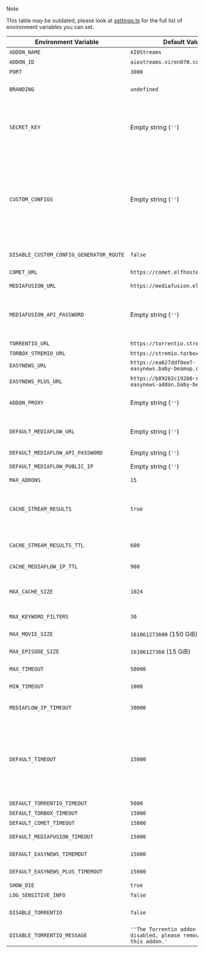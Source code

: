 > [!NOTE]
> This table may be outdated, please look at [settings.ts](https://github.com/Viren070/AIOStreams/blob/main/packages/utils/src/settings.ts) for the full list of environment variables you can set.

| Environment Variable               | Default Value                                          | Description                                                                                 |
|------------------------------------|------------------------------------------------------|---------------------------------------------------------------------------------------------|
| `ADDON_NAME`                       | `AIOStreams`                                         | The name of the addon.                                                                      |
| `ADDON_ID`                         | `aiostreams.viren070.com`                            | The unique identifier for the addon.                                                       |
| `PORT`                             | `3000`                                               | The port on which the server runs.                                                         |
| `BRANDING`                         | `undefined`    | Custom branding for the addon, displayed at the top of the configuration page. **This is a BUILD TIME environment variable.** |
| `SECRET_KEY`                       | Empty string (`''`)                                  | The secret key used for encryption or sensitive operations.  `openssl rand -hex 32` or `[System.Guid]::NewGuid().ToString("N").Substring(0, 32) + [System.Guid]::NewGuid().ToString("N").Substring(0, 32)` can be used to generate a new secret key for Linux/MacoS and Windows respectively.                         |
| `CUSTOM_CONFIGS`                   | Empty string (`''`)                                  | Custom configurations in JSON format, using the alias as the key, and the encoded/encrypted string as the value. e.g. {"default": "eyJyZXNvbHV0....", "rd": "E-affedc...}. <br/><br/>In this case, using /default/manifest.json would use the configuration stored at the `default` key.<br/><br/>To easily generate the value for this environment variable, head to /custom-config-generator on your instance to find a tool that outputs the necessary value based on your configurations.                                                |
| `DISABLE_CUSTOM_CONFIG_GENERATOR_ROUTE` | `false` | Whether to disable the /custom-config-generator route |
| `COMET_URL`                        | `https://comet.elfhosted.com/`                       | The URL for the Comet addon. You can replace this with your self-hosted instance of Comet.                                                             |
| `MEDIAFUSION_URL`                  | `https://mediafusion.elfhosted.com/`                 | The URL for the MediaFusion addon                                                      |
| `MEDIAFUSION_API_PASSWORD`         | Empty string (`''`)                                  | The API_PASSWORD variable you set for your self-hosted MediaFusion instance. This is required if you want AIOStreams to generate configurations for MediaFusion based on the services you entered. If you provide the override url option for MediaFusion, this environment variable isn't required                                                     |
| `TORRENTIO_URL`                    | `https://torrentio.strem.fun/`                       | The URL for the Torrentio addon.                                                         |
| `TORBOX_STREMIO_URL`               | `https://stremio.torbox.app/`                        | The URL for the Torbox Stremio addon.                                                    |
| `EASYNEWS_URL`                     | `https://ea627ddf0ee7-easynews.baby-beamup.club/`    | The URL for the Easynews addon.                                                          |
| `EASYNEWS_PLUS_URL`                | `https://b89262c192b0-stremio-easynews-addon.baby-beamup.club/` | The URL for the Easynews Plus addon. This can be replaced with your self-hosted instance                                               |
| `ADDON_PROXY`                      | Empty string (`''`)                                  | You can run the requests AIOStreams makes to other addons through a proxy such as https://github.com/cmj2002/warp-docker                                                                  |
| `DEFAULT_MEDIAFLOW_URL`            | Empty string (`''`)                                  | You can set a default MediaFlow URL. All configurations made at an instance with this enabled will use this MediaFlow URL if it is not overriden by a user-set URL at the configure page                                                              |
| `DEFAULT_MEDIAFLOW_API_PASSWORD`   | Empty string (`''`)                                  | The API password for the default MediaFlow URL.                                          |
| `DEFAULT_MEDIAFLOW_PUBLIC_IP`      | Empty string (`''`)                                  | Public IP for the default MediaFlow instance. This IP is forwarded to other addons                                            |
| `MAX_ADDONS`                       | `15`                                                 | Maximum number of addons allowed.                                                          |
| `CACHE_STREAM_RESULTS`             | `true`                                               | Whether to cache the responses from addons for a specific requests. Only useful when the exact same request with the same debrid service configuration is repeated within a small timeframe. This can end up overwriting the MediaFlow public IPs depending on how many users are using the instance | 
| `CACHE_STREAM_RESULTS_TTL`         | `600`                                                | The time to live (TTL) for cached stream responses in seconds. Cache that becomes older than this time is discarded | 
| `CACHE_MEDIAFLOW_IP_TTL`           | `900`                                                | The time to live (TTL) for cached public IPs for the same MediaFlow URL and password. | 
| `MAX_CACHE_SIZE`                   | `1024`                                               | Maximum number of items the memory cache can hold. The cache stores streams from addon responses (for 10 minutes) and MediaFlow Public IPs (for 5 minutes).   | 
| `MAX_KEYWORD_FILTERS`              | `30`                                                 | The maximum number of individual filters that you are allowed to enter for all keyword filters | 
| `MAX_MOVIE_SIZE`                   | `161061273600` (150 GiB)                             | The maximum movie size that the user can set with the slider at the configuration page                                                      |
| `MAX_EPISODE_SIZE`                 | `16106127360` (15 GiB)                               | The maximum episode size that the user can set with the slider at the configuration page                                               |
| `MAX_TIMEOUT`                      | `50000`                                              | Maximum timeout that can be entered by the user in the configuration options                                    |
| `MIN_TIMEOUT`                      | `1000`                                               | Minimum timeout that can be entered by the user in the configuration options                                      |
| `MEDIAFLOW_IP_TIMEOUT`             | `30000`                                              | The timeout for public IP requests to MediaFlow. When AIOStreams fails to get the IP, it will not make the request to the addon.
| `DEFAULT_TIMEOUT`                  | `15000`                                              | The value of this environment variable applies to all addon requests by default, unless overriden by an addon specific environment variable. <br/><br/>What this means is that this value essentially controls the time you wait for AIOStreams to response. As AIOStreams barely takes any time for its post-sorting and filtering. If all timeouts are set to 5000ms, the addon is forced to respond within 5 seconds, as all addon requests are carried out concurrently.                                       |
| `DEFAULT_TORRENTIO_TIMEOUT`        | `5000`                                               | Default timeout for Torrentio requests (in milliseconds).                                |
| `DEFAULT_TORBOX_TIMEOUT`           | `15000`                                              | Default timeout for Torbox requests (in milliseconds).                                   |
| `DEFAULT_COMET_TIMEOUT`            | `15000`                                              | Default timeout for Comet requests (in milliseconds).                                    |
| `DEFAULT_MEDIAFUSION_TIMEOUT`      | `15000`                                              | Default timeout for MediaFusion requests (in milliseconds).                              |
| `DEFAULT_EASYNEWS_TIMEMOUT`        | `15000`                                              | Default timeout for Easynews requests (in milliseconds).                                 |
| `DEFAULT_EASYNEWS_PLUS_TIMEMOUT`   | `15000`                                              | Default timeout for Easynews Plus requests (in milliseconds).                            |
| `SHOW_DIE`                         | `true`                                               | Whether to display the die emoji in AIOStreams results                                                          |
| `LOG_SENSITIVE_INFO`               | `false`                                              | Whether to log sensitive information.                                                      |
| `DISABLE_TORRENTIO`                | `false`                                              | Whether to disable adding Torrentio as an addon, through override URLs, custom addons, or through the public ElfHosted instance of StremThru | 
| `DISABLE_TORRENTIO_MESSAGE`        | `''The Torrentio addon has been disabled, please remove it to use this addon.'`| The message shown when `DISABLE_TORRENTIO` is `true` and Torrentio is present in the configuration |
